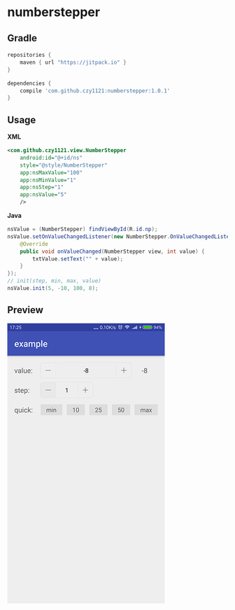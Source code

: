 # numberstepper


## Gradle

``` groovy
repositories { 
    maven { url "https://jitpack.io" }
}
```  
    
``` groovy
dependencies {
    compile 'com.github.czy1121:numberstepper:1.0.1'
}
```
    
## Usage
    
**XML**

``` xml
<com.github.czy1121.view.NumberStepper
    android:id="@+id/ns"
    style="@style/NumberStepper"
    app:nsMaxValue="100"
    app:nsMinValue="1"
    app:nsStep="1"
    app:nsValue="5"
    />
```

**Java**

``` java
nsValue = (NumberStepper) findViewById(R.id.np);
nsValue.setOnValueChangedListener(new NumberStepper.OnValueChangedListener() {
    @Override
    public void onValueChanged(NumberStepper view, int value) {
        txtValue.setText("" + value);
    }
});
// init(step, min, max, value)
nsValue.init(5, -10, 100, 8); 
```

## Preview

![screenshot](screenshot.png)